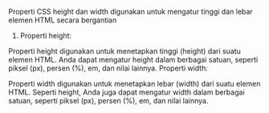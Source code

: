
Properti CSS height dan width digunakan untuk mengatur tinggi dan lebar elemen HTML secara bergantian
1. Properti height:

Properti height digunakan untuk menetapkan tinggi (height) dari suatu elemen HTML.
Anda dapat mengatur height dalam berbagai satuan, seperti piksel (px), persen (%), em, dan nilai lainnya.
Properti width:

Properti width digunakan untuk menetapkan lebar (width) dari suatu elemen HTML.
Seperti height, Anda juga dapat mengatur width dalam berbagai satuan, seperti piksel (px), persen (%), em, dan nilai lainnya.
